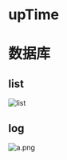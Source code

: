 # upTime
# 数据库

## list

![list](https://i.loli.net/2018/07/25/5b5874faeacf7.png)

## log

![a.png](https://i.loli.net/2018/07/25/5b58754fa293a.png)
